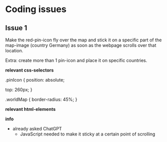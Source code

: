 # Coding issues

## Issue 1

Make the red-pin-icon fly over the map and stick it on a specific part of the map-image (country Germany) as soon as the webpage scrolls over that location.

Extra: create more than 1 pin-icon and place it on specific countries.

**relevant css-selectors**

.pinIcon {
position: absolute;

<!-- change position to fixed to make it fly -->

top: 260px;
}

.worldMap {
border-radius: 45%;
}

**relevant html-elements**

<div class="stationsLife">

**info**

- already asked ChatGPT
  - JavaScript needed to make it sticky at a certain point of scrolling
